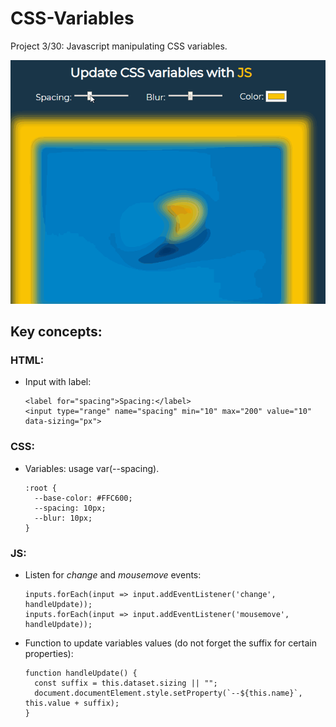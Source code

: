 # CSS-Variables

Project 3/30: Javascript manipulating CSS variables.

<p align="center">
  <img src="css-vars.gif">
</p>

## Key concepts:

### HTML:
- Input with label:
  ```
  <label for="spacing">Spacing:</label>
  <input type="range" name="spacing" min="10" max="200" value="10" data-sizing="px">
  ```

### CSS:
- Variables: usage var(--spacing).
  ```
  :root {
    --base-color: #FFC600;
    --spacing: 10px;
    --blur: 10px;
  }
  ```
 
### JS:
- Listen for _change_ and _mousemove_ events:
  ```
  inputs.forEach(input => input.addEventListener('change', handleUpdate));
  inputs.forEach(input => input.addEventListener('mousemove', handleUpdate));
  ```
- Function to update variables values (do not forget the suffix for certain properties):
  ```
  function handleUpdate() {
    const suffix = this.dataset.sizing || "";
    document.documentElement.style.setProperty(`--${this.name}`, this.value + suffix);
  }
  ```
